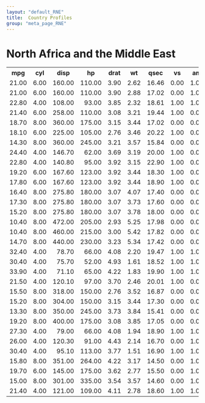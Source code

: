 ```yaml
---
layout: "default_RNE"
title:  Country Profiles
group: "meta_page_RNE"
---
```


#  North Africa and the Middle East


<!-- html table generated in R 3.2.2 by xtable 1.7-4 package -->
<!-- Fri Oct 30 13:17:51 2015 -->
<table class="table table-striped table-hover">
<tr> <th> mpg </th> <th> cyl </th> <th> disp </th> <th> hp </th> <th> drat </th> <th> wt </th> <th> qsec </th> <th> vs </th> <th> am </th> <th> gear </th> <th> carb </th>  </tr>
 <tr> <td align="right"> 21.00 </td> <td align="right"> 6.00 </td> <td align="right"> 160.00 </td> <td align="right"> 110.00 </td> <td align="right"> 3.90 </td> <td align="right"> 2.62 </td> <td align="right"> 16.46 </td> <td align="right"> 0.00 </td> <td align="right"> 1.00 </td> <td align="right"> 4.00 </td> <td align="right"> 4.00 </td> </tr>
  <tr> <td align="right"> 21.00 </td> <td align="right"> 6.00 </td> <td align="right"> 160.00 </td> <td align="right"> 110.00 </td> <td align="right"> 3.90 </td> <td align="right"> 2.88 </td> <td align="right"> 17.02 </td> <td align="right"> 0.00 </td> <td align="right"> 1.00 </td> <td align="right"> 4.00 </td> <td align="right"> 4.00 </td> </tr>
  <tr> <td align="right"> 22.80 </td> <td align="right"> 4.00 </td> <td align="right"> 108.00 </td> <td align="right"> 93.00 </td> <td align="right"> 3.85 </td> <td align="right"> 2.32 </td> <td align="right"> 18.61 </td> <td align="right"> 1.00 </td> <td align="right"> 1.00 </td> <td align="right"> 4.00 </td> <td align="right"> 1.00 </td> </tr>
  <tr> <td align="right"> 21.40 </td> <td align="right"> 6.00 </td> <td align="right"> 258.00 </td> <td align="right"> 110.00 </td> <td align="right"> 3.08 </td> <td align="right"> 3.21 </td> <td align="right"> 19.44 </td> <td align="right"> 1.00 </td> <td align="right"> 0.00 </td> <td align="right"> 3.00 </td> <td align="right"> 1.00 </td> </tr>
  <tr> <td align="right"> 18.70 </td> <td align="right"> 8.00 </td> <td align="right"> 360.00 </td> <td align="right"> 175.00 </td> <td align="right"> 3.15 </td> <td align="right"> 3.44 </td> <td align="right"> 17.02 </td> <td align="right"> 0.00 </td> <td align="right"> 0.00 </td> <td align="right"> 3.00 </td> <td align="right"> 2.00 </td> </tr>
  <tr> <td align="right"> 18.10 </td> <td align="right"> 6.00 </td> <td align="right"> 225.00 </td> <td align="right"> 105.00 </td> <td align="right"> 2.76 </td> <td align="right"> 3.46 </td> <td align="right"> 20.22 </td> <td align="right"> 1.00 </td> <td align="right"> 0.00 </td> <td align="right"> 3.00 </td> <td align="right"> 1.00 </td> </tr>
  <tr> <td align="right"> 14.30 </td> <td align="right"> 8.00 </td> <td align="right"> 360.00 </td> <td align="right"> 245.00 </td> <td align="right"> 3.21 </td> <td align="right"> 3.57 </td> <td align="right"> 15.84 </td> <td align="right"> 0.00 </td> <td align="right"> 0.00 </td> <td align="right"> 3.00 </td> <td align="right"> 4.00 </td> </tr>
  <tr> <td align="right"> 24.40 </td> <td align="right"> 4.00 </td> <td align="right"> 146.70 </td> <td align="right"> 62.00 </td> <td align="right"> 3.69 </td> <td align="right"> 3.19 </td> <td align="right"> 20.00 </td> <td align="right"> 1.00 </td> <td align="right"> 0.00 </td> <td align="right"> 4.00 </td> <td align="right"> 2.00 </td> </tr>
  <tr> <td align="right"> 22.80 </td> <td align="right"> 4.00 </td> <td align="right"> 140.80 </td> <td align="right"> 95.00 </td> <td align="right"> 3.92 </td> <td align="right"> 3.15 </td> <td align="right"> 22.90 </td> <td align="right"> 1.00 </td> <td align="right"> 0.00 </td> <td align="right"> 4.00 </td> <td align="right"> 2.00 </td> </tr>
  <tr> <td align="right"> 19.20 </td> <td align="right"> 6.00 </td> <td align="right"> 167.60 </td> <td align="right"> 123.00 </td> <td align="right"> 3.92 </td> <td align="right"> 3.44 </td> <td align="right"> 18.30 </td> <td align="right"> 1.00 </td> <td align="right"> 0.00 </td> <td align="right"> 4.00 </td> <td align="right"> 4.00 </td> </tr>
  <tr> <td align="right"> 17.80 </td> <td align="right"> 6.00 </td> <td align="right"> 167.60 </td> <td align="right"> 123.00 </td> <td align="right"> 3.92 </td> <td align="right"> 3.44 </td> <td align="right"> 18.90 </td> <td align="right"> 1.00 </td> <td align="right"> 0.00 </td> <td align="right"> 4.00 </td> <td align="right"> 4.00 </td> </tr>
  <tr> <td align="right"> 16.40 </td> <td align="right"> 8.00 </td> <td align="right"> 275.80 </td> <td align="right"> 180.00 </td> <td align="right"> 3.07 </td> <td align="right"> 4.07 </td> <td align="right"> 17.40 </td> <td align="right"> 0.00 </td> <td align="right"> 0.00 </td> <td align="right"> 3.00 </td> <td align="right"> 3.00 </td> </tr>
  <tr> <td align="right"> 17.30 </td> <td align="right"> 8.00 </td> <td align="right"> 275.80 </td> <td align="right"> 180.00 </td> <td align="right"> 3.07 </td> <td align="right"> 3.73 </td> <td align="right"> 17.60 </td> <td align="right"> 0.00 </td> <td align="right"> 0.00 </td> <td align="right"> 3.00 </td> <td align="right"> 3.00 </td> </tr>
  <tr> <td align="right"> 15.20 </td> <td align="right"> 8.00 </td> <td align="right"> 275.80 </td> <td align="right"> 180.00 </td> <td align="right"> 3.07 </td> <td align="right"> 3.78 </td> <td align="right"> 18.00 </td> <td align="right"> 0.00 </td> <td align="right"> 0.00 </td> <td align="right"> 3.00 </td> <td align="right"> 3.00 </td> </tr>
  <tr> <td align="right"> 10.40 </td> <td align="right"> 8.00 </td> <td align="right"> 472.00 </td> <td align="right"> 205.00 </td> <td align="right"> 2.93 </td> <td align="right"> 5.25 </td> <td align="right"> 17.98 </td> <td align="right"> 0.00 </td> <td align="right"> 0.00 </td> <td align="right"> 3.00 </td> <td align="right"> 4.00 </td> </tr>
  <tr> <td align="right"> 10.40 </td> <td align="right"> 8.00 </td> <td align="right"> 460.00 </td> <td align="right"> 215.00 </td> <td align="right"> 3.00 </td> <td align="right"> 5.42 </td> <td align="right"> 17.82 </td> <td align="right"> 0.00 </td> <td align="right"> 0.00 </td> <td align="right"> 3.00 </td> <td align="right"> 4.00 </td> </tr>
  <tr> <td align="right"> 14.70 </td> <td align="right"> 8.00 </td> <td align="right"> 440.00 </td> <td align="right"> 230.00 </td> <td align="right"> 3.23 </td> <td align="right"> 5.34 </td> <td align="right"> 17.42 </td> <td align="right"> 0.00 </td> <td align="right"> 0.00 </td> <td align="right"> 3.00 </td> <td align="right"> 4.00 </td> </tr>
  <tr> <td align="right"> 32.40 </td> <td align="right"> 4.00 </td> <td align="right"> 78.70 </td> <td align="right"> 66.00 </td> <td align="right"> 4.08 </td> <td align="right"> 2.20 </td> <td align="right"> 19.47 </td> <td align="right"> 1.00 </td> <td align="right"> 1.00 </td> <td align="right"> 4.00 </td> <td align="right"> 1.00 </td> </tr>
  <tr> <td align="right"> 30.40 </td> <td align="right"> 4.00 </td> <td align="right"> 75.70 </td> <td align="right"> 52.00 </td> <td align="right"> 4.93 </td> <td align="right"> 1.61 </td> <td align="right"> 18.52 </td> <td align="right"> 1.00 </td> <td align="right"> 1.00 </td> <td align="right"> 4.00 </td> <td align="right"> 2.00 </td> </tr>
  <tr> <td align="right"> 33.90 </td> <td align="right"> 4.00 </td> <td align="right"> 71.10 </td> <td align="right"> 65.00 </td> <td align="right"> 4.22 </td> <td align="right"> 1.83 </td> <td align="right"> 19.90 </td> <td align="right"> 1.00 </td> <td align="right"> 1.00 </td> <td align="right"> 4.00 </td> <td align="right"> 1.00 </td> </tr>
  <tr> <td align="right"> 21.50 </td> <td align="right"> 4.00 </td> <td align="right"> 120.10 </td> <td align="right"> 97.00 </td> <td align="right"> 3.70 </td> <td align="right"> 2.46 </td> <td align="right"> 20.01 </td> <td align="right"> 1.00 </td> <td align="right"> 0.00 </td> <td align="right"> 3.00 </td> <td align="right"> 1.00 </td> </tr>
  <tr> <td align="right"> 15.50 </td> <td align="right"> 8.00 </td> <td align="right"> 318.00 </td> <td align="right"> 150.00 </td> <td align="right"> 2.76 </td> <td align="right"> 3.52 </td> <td align="right"> 16.87 </td> <td align="right"> 0.00 </td> <td align="right"> 0.00 </td> <td align="right"> 3.00 </td> <td align="right"> 2.00 </td> </tr>
  <tr> <td align="right"> 15.20 </td> <td align="right"> 8.00 </td> <td align="right"> 304.00 </td> <td align="right"> 150.00 </td> <td align="right"> 3.15 </td> <td align="right"> 3.44 </td> <td align="right"> 17.30 </td> <td align="right"> 0.00 </td> <td align="right"> 0.00 </td> <td align="right"> 3.00 </td> <td align="right"> 2.00 </td> </tr>
  <tr> <td align="right"> 13.30 </td> <td align="right"> 8.00 </td> <td align="right"> 350.00 </td> <td align="right"> 245.00 </td> <td align="right"> 3.73 </td> <td align="right"> 3.84 </td> <td align="right"> 15.41 </td> <td align="right"> 0.00 </td> <td align="right"> 0.00 </td> <td align="right"> 3.00 </td> <td align="right"> 4.00 </td> </tr>
  <tr> <td align="right"> 19.20 </td> <td align="right"> 8.00 </td> <td align="right"> 400.00 </td> <td align="right"> 175.00 </td> <td align="right"> 3.08 </td> <td align="right"> 3.85 </td> <td align="right"> 17.05 </td> <td align="right"> 0.00 </td> <td align="right"> 0.00 </td> <td align="right"> 3.00 </td> <td align="right"> 2.00 </td> </tr>
  <tr> <td align="right"> 27.30 </td> <td align="right"> 4.00 </td> <td align="right"> 79.00 </td> <td align="right"> 66.00 </td> <td align="right"> 4.08 </td> <td align="right"> 1.94 </td> <td align="right"> 18.90 </td> <td align="right"> 1.00 </td> <td align="right"> 1.00 </td> <td align="right"> 4.00 </td> <td align="right"> 1.00 </td> </tr>
  <tr> <td align="right"> 26.00 </td> <td align="right"> 4.00 </td> <td align="right"> 120.30 </td> <td align="right"> 91.00 </td> <td align="right"> 4.43 </td> <td align="right"> 2.14 </td> <td align="right"> 16.70 </td> <td align="right"> 0.00 </td> <td align="right"> 1.00 </td> <td align="right"> 5.00 </td> <td align="right"> 2.00 </td> </tr>
  <tr> <td align="right"> 30.40 </td> <td align="right"> 4.00 </td> <td align="right"> 95.10 </td> <td align="right"> 113.00 </td> <td align="right"> 3.77 </td> <td align="right"> 1.51 </td> <td align="right"> 16.90 </td> <td align="right"> 1.00 </td> <td align="right"> 1.00 </td> <td align="right"> 5.00 </td> <td align="right"> 2.00 </td> </tr>
  <tr> <td align="right"> 15.80 </td> <td align="right"> 8.00 </td> <td align="right"> 351.00 </td> <td align="right"> 264.00 </td> <td align="right"> 4.22 </td> <td align="right"> 3.17 </td> <td align="right"> 14.50 </td> <td align="right"> 0.00 </td> <td align="right"> 1.00 </td> <td align="right"> 5.00 </td> <td align="right"> 4.00 </td> </tr>
  <tr> <td align="right"> 19.70 </td> <td align="right"> 6.00 </td> <td align="right"> 145.00 </td> <td align="right"> 175.00 </td> <td align="right"> 3.62 </td> <td align="right"> 2.77 </td> <td align="right"> 15.50 </td> <td align="right"> 0.00 </td> <td align="right"> 1.00 </td> <td align="right"> 5.00 </td> <td align="right"> 6.00 </td> </tr>
  <tr> <td align="right"> 15.00 </td> <td align="right"> 8.00 </td> <td align="right"> 301.00 </td> <td align="right"> 335.00 </td> <td align="right"> 3.54 </td> <td align="right"> 3.57 </td> <td align="right"> 14.60 </td> <td align="right"> 0.00 </td> <td align="right"> 1.00 </td> <td align="right"> 5.00 </td> <td align="right"> 8.00 </td> </tr>
  <tr> <td align="right"> 21.40 </td> <td align="right"> 4.00 </td> <td align="right"> 121.00 </td> <td align="right"> 109.00 </td> <td align="right"> 4.11 </td> <td align="right"> 2.78 </td> <td align="right"> 18.60 </td> <td align="right"> 1.00 </td> <td align="right"> 1.00 </td> <td align="right"> 4.00 </td> <td align="right"> 2.00 </td> </tr>
  </table>

